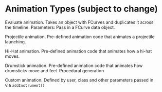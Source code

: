# Animation Types (subject to change)

Evaluate animation. Takes an object with FCurves and duplicates it across the timeline. Parameters: Pass in a FCurve data object.

Projectile animation. Pre-defined animation code that animates a projectile launching.

Hi-Hat animation. Pre-defined animation code that animates how a hi-hat moves.

Drumstick animation. Pre-defined animation code that animates how drumsticks move and feel. Procedural generation

Custom animation. Defined by user, class and other parameters passed in via `addInstrument()`